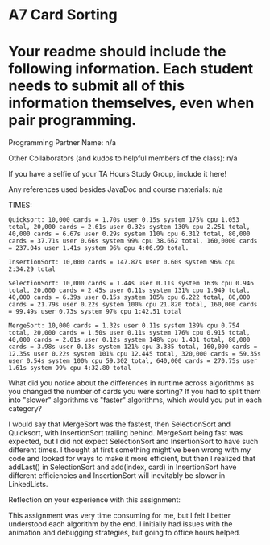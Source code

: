 # A7 Card Sorting

# Your readme should include the following information. Each student needs to submit all of this information themselves, even when pair programming. 

Programming Partner Name: n/a

Other Collaborators (and kudos to helpful members of the class): n/a

If you have a selfie of your TA Hours Study Group, include it here!

Any references used besides JavaDoc and course materials: n/a

TIMES:

    Quicksort: 10,000 cards = 1.70s user 0.15s system 175% cpu 1.053 total, 20,000 cards = 2.61s user 0.32s system 130% cpu 2.251 total, 40,000 cards = 6.67s user 0.29s system 110% cpu 6.312 total, 80,000 cards = 37.71s user 0.66s system 99% cpu 38.662 total, 160,0000 cards = 237.04s user 1.41s system 96% cpu 4:06.99 total.

    InsertionSort: 10,000 cards = 147.87s user 0.60s system 96% cpu 2:34.29 total

    SelectionSort: 10,000 cards = 1.44s user 0.11s system 163% cpu 0.946 total, 20,000 cards = 2.45s user 0.11s system 131% cpu 1.949 total, 40,000 cards = 6.39s user 0.15s system 105% cpu 6.222 total, 80,000 cards = 21.79s user 0.22s system 100% cpu 21.820 total, 160,000 cards = 99.49s user 0.73s system 97% cpu 1:42.51 total

    MergeSort: 10,000 cards = 1.32s user 0.11s system 189% cpu 0.754 total, 20,000 cards = 1.50s user 0.11s system 176% cpu 0.915 total, 40,000 cards = 2.01s user 0.12s system 148% cpu 1.431 total, 80,000 cards = 3.98s user 0.13s system 121% cpu 3.385 total, 160,000 cards = 12.35s user 0.22s system 101% cpu 12.445 total, 320,000 cards = 59.35s user 0.54s system 100% cpu 59.302 total, 640,000 cards = 270.75s user 1.61s system 99% cpu 4:32.80 total

What did you notice about the differences in runtime across algorithms as you changed the number of cards you were sorting? If you had to split them into "slower" algorithms vs "faster" algorithms, which would you put in each category? 

I would say that MergeSort was the fastest, then SelectionSort and Quicksort, with InsertionSort trailing behind. MergeSort being fast was expected, but I did not expect SelectionSort and InsertionSort to have such different times. I thought at first something might've been wrong with my code and looked for ways to make it more efficient, but then I realized that addLast() in SelectionSort and add(index, card) in InsertionSort have different efficiencies and InsertionSort will inevitably be slower in LinkedLists.

Reflection on your experience with this assignment:

This assignment was very time consuming for me, but I felt I better understood each algorithm by the end. I initially had issues with the animation and debugging strategies, but going to office hours helped.